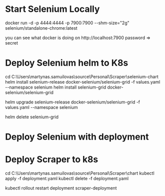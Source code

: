 # Start Selenium Locally

docker run -d -p 4444:4444 -p 7900:7900 --shm-size="2g" selenium/standalone-chrome:latest

you can see what docker is doing on http://localhost:7900 password => secret

# Deploy Selenium helm to K8s

cd C:\Users\martynas.samuilovas\source\Personal\Scraper\selenium-chart
helm install selenium-release docker-selenium/selenium-grid -f values.yaml --namespace selenium
helm install selenium-grid docker-selenium/selenium-grid

helm upgrade selenium-release docker-selenium/selenium-grid -f values.yaml --namespace selenium

helm delete selenium-grid

# Deploy Selenium with deployment



# Deploy Scraper to k8s

cd C:\Users\martynas.samuilovas\source\Personal\Scraper\chart
kubectl apply -f deployment.yaml
kubectl delete -f deployment.yaml

kubectl rollout restart deployment scraper-deployment